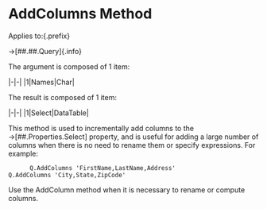 # AddColumns Method

Applies to:{.prefix}

→[##.##.Query]{.info}

The argument is composed of 1 item:

|-|-|
|1|Names|Char|

The result is composed of 1 item:

|-|-|
|1|Select|DataTable|

This method is used to incrementally add columns to the →[##.Properties.Select] property, and is
useful for adding a large number of columns when there is no need to rename them or specify
expressions. For example:

~~~
      Q.AddColumns 'FirstName,LastName,Address'
Q.AddColumns 'City,State,ZipCode'
~~~

Use the AddColumn method when it is necessary to rename or compute columns.

